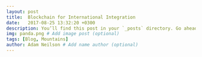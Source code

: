 ```yaml
---
layout: post
title:  Blockchain for International Integration
date:   2017-08-25 13:32:20 +0300
description: You’ll find this post in your `_posts` directory. Go ahead and edit it and re-build the site to see your changes. # Add post description (optional)
img: panda.png # Add image post (optional)
tags: [Blog, Mountains]
author: Adam Neilson # Add name author (optional)
---
```

